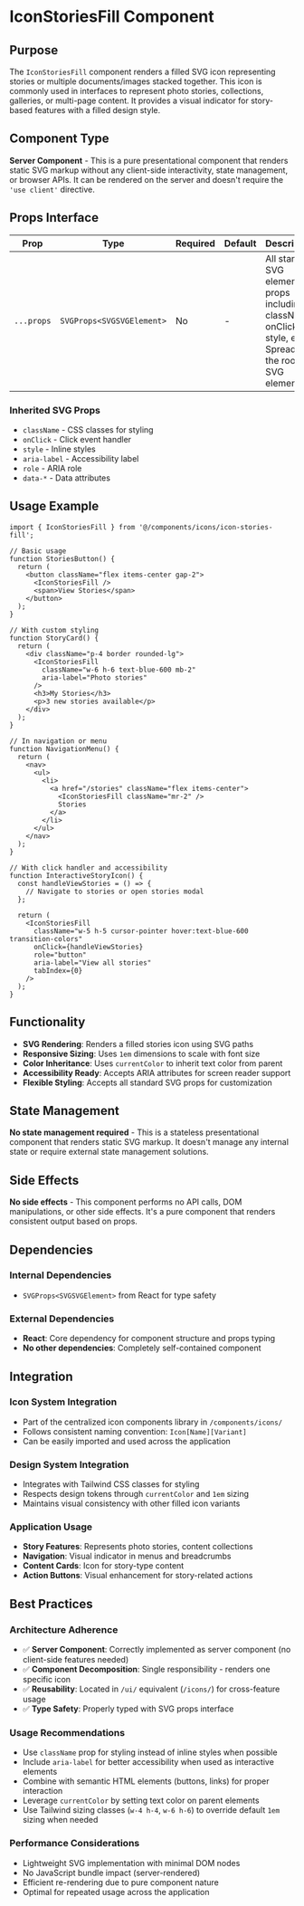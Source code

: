 # IconStoriesFill Component

## Purpose

The `IconStoriesFill` component renders a filled SVG icon representing stories or multiple documents/images stacked together. This icon is commonly used in interfaces to represent photo stories, collections, galleries, or multi-page content. It provides a visual indicator for story-based features with a filled design style.

## Component Type

**Server Component** - This is a pure presentational component that renders static SVG markup without any client-side interactivity, state management, or browser APIs. It can be rendered on the server and doesn't require the `'use client'` directive.

## Props Interface

| Prop | Type | Required | Default | Description |
|------|------|----------|---------|-------------|
| `...props` | `SVGProps<SVGSVGElement>` | No | - | All standard SVG element props including className, onClick, style, etc. Spread to the root SVG element |

### Inherited SVG Props
- `className` - CSS classes for styling
- `onClick` - Click event handler
- `style` - Inline styles
- `aria-label` - Accessibility label
- `role` - ARIA role
- `data-*` - Data attributes

## Usage Example

```tsx
import { IconStoriesFill } from '@/components/icons/icon-stories-fill';

// Basic usage
function StoriesButton() {
  return (
    <button className="flex items-center gap-2">
      <IconStoriesFill />
      <span>View Stories</span>
    </button>
  );
}

// With custom styling
function StoryCard() {
  return (
    <div className="p-4 border rounded-lg">
      <IconStoriesFill 
        className="w-6 h-6 text-blue-600 mb-2" 
        aria-label="Photo stories"
      />
      <h3>My Stories</h3>
      <p>3 new stories available</p>
    </div>
  );
}

// In navigation or menu
function NavigationMenu() {
  return (
    <nav>
      <ul>
        <li>
          <a href="/stories" className="flex items-center">
            <IconStoriesFill className="mr-2" />
            Stories
          </a>
        </li>
      </ul>
    </nav>
  );
}

// With click handler and accessibility
function InteractiveStoryIcon() {
  const handleViewStories = () => {
    // Navigate to stories or open stories modal
  };

  return (
    <IconStoriesFill
      className="w-5 h-5 cursor-pointer hover:text-blue-600 transition-colors"
      onClick={handleViewStories}
      role="button"
      aria-label="View all stories"
      tabIndex={0}
    />
  );
}
```

## Functionality

- **SVG Rendering**: Renders a filled stories icon using SVG paths
- **Responsive Sizing**: Uses `1em` dimensions to scale with font size
- **Color Inheritance**: Uses `currentColor` to inherit text color from parent
- **Accessibility Ready**: Accepts ARIA attributes for screen reader support
- **Flexible Styling**: Accepts all standard SVG props for customization

## State Management

**No state management required** - This is a stateless presentational component that renders static SVG markup. It doesn't manage any internal state or require external state management solutions.

## Side Effects

**No side effects** - This component performs no API calls, DOM manipulations, or other side effects. It's a pure component that renders consistent output based on props.

## Dependencies

### Internal Dependencies
- `SVGProps<SVGSVGElement>` from React for type safety

### External Dependencies
- **React**: Core dependency for component structure and props typing
- **No other dependencies**: Completely self-contained component

## Integration

### Icon System Integration
- Part of the centralized icon components library in `/components/icons/`
- Follows consistent naming convention: `Icon[Name][Variant]`
- Can be easily imported and used across the application

### Design System Integration
- Integrates with Tailwind CSS classes for styling
- Respects design tokens through `currentColor` and `1em` sizing
- Maintains visual consistency with other filled icon variants

### Application Usage
- **Story Features**: Represents photo stories, content collections
- **Navigation**: Visual indicator in menus and breadcrumbs
- **Content Cards**: Icon for story-type content
- **Action Buttons**: Visual enhancement for story-related actions

## Best Practices

### Architecture Adherence
- ✅ **Server Component**: Correctly implemented as server component (no client-side features needed)
- ✅ **Component Decomposition**: Single responsibility - renders one specific icon
- ✅ **Reusability**: Located in `/ui/` equivalent (`/icons/`) for cross-feature usage
- ✅ **Type Safety**: Properly typed with SVG props interface

### Usage Recommendations
- Use `className` prop for styling instead of inline styles when possible
- Include `aria-label` for better accessibility when used as interactive elements
- Combine with semantic HTML elements (buttons, links) for proper interaction
- Leverage `currentColor` by setting text color on parent elements
- Use Tailwind sizing classes (`w-4 h-4`, `w-6 h-6`) to override default `1em` sizing when needed

### Performance Considerations
- Lightweight SVG implementation with minimal DOM nodes
- No JavaScript bundle impact (server-rendered)
- Efficient re-rendering due to pure component nature
- Optimal for repeated usage across the application
